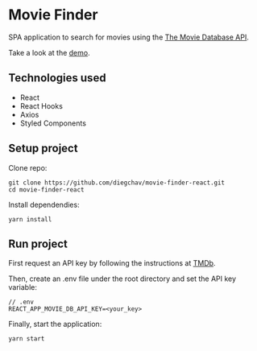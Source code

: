 # Movie Finder

SPA application to search for movies using the [The Movie Database API](https://developers.themoviedb.org).

Take a look at the [demo](https://diegchav.github.io/movie-finder-react).

## Technologies used

- React
- React Hooks
- Axios
- Styled Components

## Setup project

Clone repo:

```
git clone https://github.com/diegchav/movie-finder-react.git
cd movie-finder-react
```

Install dependendies:

```
yarn install
```

## Run project

First request an API key by following the instructions at [TMDb](https://developers.themoviedb.org/3/getting-started/introduction).

Then, create an .env file under the root directory and set the API key variable:

```
// .env
REACT_APP_MOVIE_DB_API_KEY=<your_key>
```

Finally, start the application:

```
yarn start
```
